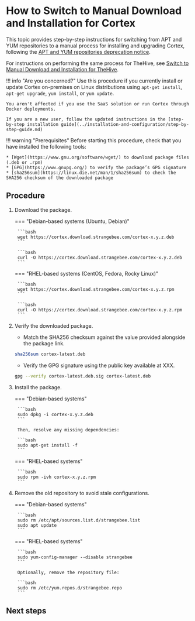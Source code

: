 # How to Switch to Manual Download and Installation for Cortex

This topic provides step-by-step instructions for switching from APT and YUM repositories to a manual process for installing and upgrading Cortex, following the [APT and YUM repositories deprecation notice](../../thehive/operations/apt-yum-repositories-end/apt-yum-deprecation-notice.md).

For instructions on performing the same process for TheHive, see [Switch to Manual Download and Installation for TheHive](../../thehive/installation/step-by-step-installation-guide.md).

!!! info "Are you concerned?"
    Use this procedure if you currently install or update Cortex on-premises on Linux distributions using `apt-get install`, `apt-get upgrade`, `yum install`, or `yum update`.

    You aren't affected if you use the SaaS solution or run Cortex through Docker deployments.

    If you are a new user, follow the updated instructions in the [step-by-step installation guide](../installation-and-configuration/step-by-step-guide.md)

!!! warning "Prerequisites"
    Before starting this procedure, check that you have installed the following tools:

    * [Wget](https://www.gnu.org/software/wget/) to download package files (.deb or .rpm)
    * [GPG](https://www.gnupg.org/) to verify the package’s GPG signature
    * [sha256sum](https://linux.die.net/man/1/sha256sum) to check the SHA256 checksum of the downloaded package

<h2>Procedure</h2>

1. Download the package.

    === "Debian-based systems (Ubuntu, Debian)"

        ```bash
        wget https://cortex.download.strangebee.com/cortex-x.y.z.deb
        ```

        ```bash
        curl -O https://cortex.download.strangebee.com/cortex-x.y.z.deb
        ```

    === "RHEL-based systems (CentOS, Fedora, Rocky Linux)"

        ```bash
        wget https://cortex.download.strangebee.com/cortex-x.y.z.rpm
        ```

        ```bash
        curl -O https://cortex.download.strangebee.com/cortex-x.y.z.rpm
        ```

2. Verify the downloaded package.

    * Match the SHA256 checksum against the value provided alongside the package link.

    ```bash
    sha256sum cortex-latest.deb
    ```

    * Verify the GPG signature using the public key available at XXX.

    ```bash
    gpg --verify cortex-latest.deb.sig cortex-latest.deb
    ```

3. Install the package.

    === "Debian-based systems"

        ```bash
        sudo dpkg -i cortex-x.y.z.deb
        ```

        Then, resolve any missing dependencies:

        ```bash
        sudo apt-get install -f
        ```

    === "RHEL-based systems"

        ```bash
        sudo rpm -ivh cortex-x.y.z.rpm
        ```

4. Remove the old repository to avoid stale configurations.

    === "Debian-based systems"

        ```bash
        sudo rm /etc/apt/sources.list.d/strangebee.list
        sudo apt update
        ```

    === "RHEL-based systems"

        ```bash
        sudo yum-config-manager --disable strangebee
        ```

        Optionally, remove the repository file:

        ```bash
        sudo rm /etc/yum.repos.d/strangebee.repo
        ```

<h2>Next steps</h2>
